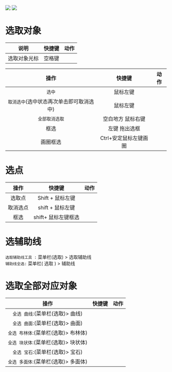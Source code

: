 
![](https://oss.6200052.xyz:44/mddata/ls/2022/11/9/202211091327894.png)
![](https://oss.6200052.xyz:44/mddata/ls/2022/11/9/202211091327258.png)

# 选取对象  

说明  |快捷键|动作  
:-:|:-:|:-:  
选取对象光标|空格键|  


操作|快捷键|动作  
:-:|:-:|:-:  
	`选中`|鼠标左键|  
	`取消选中`(选中状态再次单击即可取消选中)|鼠标左键|  
	`全部取消选取`|空白地方 鼠标右键|  
	框选|左键 拖出选框|  
	画圈框选|Ctrl+安定鼠标左键画圈|  

# 选点  
操作|快捷键|动作  
:-:|:-:|:-:  
选取点|Shift + 鼠标左键|  
取消选点| shift + 鼠标左键|  
框选| shift+ 鼠标左键框选|  

# 选辅助线  

`选取辅助线工具 :`  菜单栏(选取) > 选取辅助线   
`辅助线全选:`  菜单栏( 选取 ) > 辅助线  

# 选取全部对应对象  

操作|快捷键|动作  
:-:|:-:|:-:  
`全选 曲线`:(菜单栏(选取)> 曲线)|||  
`全选 曲面`:(菜单栏(选取)> 曲面)|||  
`全选 布林体`:(菜单栏(选取)> 布林体)|||  
`全选 块状体`:(菜单栏(选取)> 块状体)|||  
`全选 宝石`:(菜单栏(选取)> 宝石)|||  
`全选 多面体`:(菜单栏(选取)> 多面体)|||  


